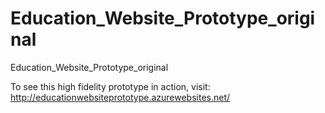 # Education_Website_Prototype_original
Education_Website_Prototype_original

To see this high fidelity prototype in action, visit:  
http://educationwebsiteprototype.azurewebsites.net/
